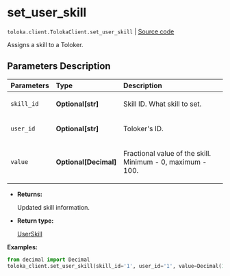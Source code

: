 # set_user_skill
`toloka.client.TolokaClient.set_user_skill` | [Source code](https://github.com/Toloka/toloka-kit/blob/v1.2.0.post1/src/client/__init__.py#L3454)

Assigns a skill to a Toloker.

## Parameters Description

| Parameters | Type | Description |
| :----------| :----| :-----------|
`skill_id`|**Optional\[str\]**|<p>Skill ID. What skill to set.</p>
`user_id`|**Optional\[str\]**|<p>Toloker&#x27;s ID.</p>
`value`|**Optional\[Decimal\]**|<p>Fractional value of the skill. Minimum - 0, maximum - 100.</p>

* **Returns:**

  Updated skill information.

* **Return type:**

  [UserSkill](toloka.client.user_skill.UserSkill.md)

**Examples:**


```python
from decimal import Decimal
toloka_client.set_user_skill(skill_id='1', user_id='1', value=Decimal(100))
```
